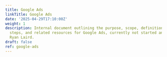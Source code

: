 ```yaml
---
title: Google Ads
linkTitle: Google Ads
date: '2025-04-29T17:10:00Z'
weight: 1
description: Internal document outlining the purpose, scope, definitions, process
  steps, and related resources for Google Ads, currently not started and owned by
  Ryan Laird.
draft: false
ref: google-ads
---
```


